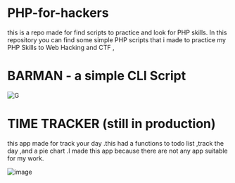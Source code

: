 # PHP-for-hackers
this is a repo made for find scripts to practice and look for PHP skills.
In this repository you can find some simple PHP scripts  that i made to practice my PHP Skills to Web Hacking and CTF ,

# BARMAN - a simple CLI Script 
![G](https://github.com/krishanthan4/PHP-for-hackers/assets/122454062/345587af-2570-4514-9570-430d9ee5d820)

# TIME TRACKER (still in production)
this app made for track your day .this had a functions to todo list ,track the day ,and a pie chart .I made this app because there are not any app suitable for my work.

![image](https://github.com/krishanthan4/PHP-for-hackers/assets/122454062/5832f3ed-3d14-4f32-a82f-1cb44a4636d1)
